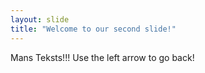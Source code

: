 ```yaml
---
layout: slide
title: "Welcome to our second slide!"
---
```

Mans Teksts!!!
Use the left arrow to go back!